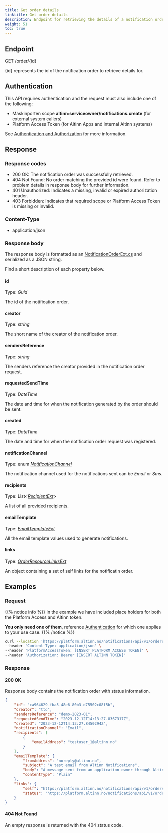 ```yaml
---
title: Get order details
linktitle: Get order details
description: Endpoint for retrieving the details of a notification order including templates and recipients.
weight: 51
toc: true
---
```


## Endpoint

GET /order/{id}

{id} represents the id of the notification order to retrieve details for.

## Authentication

This API requires authentication and the request must also include one of the following: 
- Maskinporten scope __altinn:serviceowner/notifications.create__ (for external system callers) 
- Platform Access Token (for Altinn Apps and internal Altinn systems)

See [Authentication and Authorization](../../../api/#authentication--authorization) for more information.

## Response

### Response codes
- 200 OK: The notification order was successfully retrieved.
- 404 Not Found: No order matching the provided id were found. Refer to problem details in response body for further information.
- 401 Unauthorized: Indicates a missing, invalid or expired authorization header.
- 403 Forbidden: Indicates that required scope or Platform Access Token is missing or invalid.

### Content-Type
- application/json

### Response body 
The response body is formatted as an 
[NotificationOrderExt.cs](https://github.com/Altinn/altinn-notifications/blob/main/src/Altinn.Notifications/Models/NotificationOrderExt.cs)
and serialized as a JSON string.

Find a short description of each property below.

#### id
Type: _Guid_

The id of the notification order.

#### creator
Type: _string_

The short name of the creator of the notification order.

#### sendersReference
Type: _string_

The senders reference the creator provided in the notification order request.

#### requestedSendTime
Type: _DateTime_

The date and time for when the notification generated by the order should be sent.

#### created
Type: _DateTime_

The date and time for when the notification order request was registered.

#### notificationChannel
Type: enum [_NotificationChannel_](https://github.com/Altinn/altinn-notifications/blob/main/src/Altinn.Notifications/Models/NotificationChannelExt.cs)

The notification channel used for the notifications sent can be _Email_ or _Sms_.

#### recipients
Type: List<[_RecipientExt_](https://github.com/Altinn/altinn-notifications/blob/main/src/Altinn.Notifications/Models/RecipientExt.cs)>

A list of all provided recipients.

#### emailTemplate
Type: [_EmailTemplateExt_](https://github.com/Altinn/altinn-notifications/blob/main/src/Altinn.Notifications/Models/EmailTemplateExt.cs)

All the email template values used to generate notifications.

#### links
Type: [_OrderResourceLinksExt_](https://github.com/Altinn/altinn-notifications/blob/main/src/Altinn.Notifications/Models/OrderResourceLinksExt.cs#L11)

An object containing a set of self links for the notificatin order.

## Examples

### Request
{{% notice info %}}
In the example we have included place holders for both the Platform Access and Altinn token.

__You only need one of them__, reference [Authentication](#authentication) for which one applies to your use case.
{{% /notice %}}


```bash
curl --location 'https://platform.altinn.no/notifications/api/v1/orders/f1a1cc30-197f-4f34-8304-006ce4945fd1' \
--header 'Content-Type: application/json' \
--header 'PlatformAccessToken: [INSERT PLATFORM ACCESS TOKEN]' \
--header 'Authorization: Bearer [INSERT ALTINN TOKEN]' 
```

### Response

#### 200 OK
Response body contains the notification order with status information.

```json
{
    "id": "ca964629-fba5-48e6-80b3-d75502c08f5b",
    "creator": "ttd",
    "sendersReference": "demo-2023-01",
    "requestedSendTime": "2023-12-12T14:13:27.8367317Z",
    "created": "2023-12-12T14:13:27.8450294Z",
    "notificationChannel": "Email",
    "recipients": [
        {
            "emailAddress": "testuser_1@altinn.no"
        }
    ],
    "emailTemplate": {
        "fromAddress": "noreply@altinn.no",
        "subject": "A test email from Altinn Notifications",
        "body": "A message sent from an application owner through Altinn.",
        "contentType": "Plain"
    },
    "links": {
        "self": "https://platform.altinn.no/notifications/api/v1/orders/ca964629-fba5-48e6-80b3-d75502c08f5b",
        "status": "https://platform.altinn.no/notifications/api/v1/orders/ca964629-fba5-48e6-80b3-d75502c08f5b/status"
    }
}
```

#### 404 Not Found
An empty response is returned with the 404 status code.
